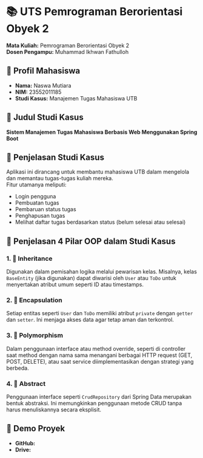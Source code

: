 # 📚 UTS Pemrograman Berorientasi Obyek 2

**Mata Kuliah:** Pemrograman Berorientasi Obyek 2  
**Dosen Pengampu:** Muhammad Ikhwan Fathulloh  

## 👤 Profil Mahasiswa

- **Nama:** Naswa Mutiara  
- **NIM:** 23552011185  
- **Studi Kasus:** Manajemen Tugas Mahasiswa UTB  

## 📌 Judul Studi Kasus

**Sistem Manajemen Tugas Mahasiswa Berbasis Web Menggunakan Spring Boot**

## 📝 Penjelasan Studi Kasus

Aplikasi ini dirancang untuk membantu mahasiswa UTB dalam mengelola dan memantau tugas-tugas kuliah mereka.  
Fitur utamanya meliputi:

- Login pengguna
- Pembuatan tugas
- Pembaruan status tugas
- Penghapusan tugas
- Melihat daftar tugas berdasarkan status (belum selesai atau selesai)

## 🧠 Penjelasan 4 Pilar OOP dalam Studi Kasus

### 1. 🧬 Inheritance
Digunakan dalam pemisahan logika melalui pewarisan kelas. Misalnya, kelas `BaseEntity` (jika digunakan) dapat diwarisi oleh `User` atau `ToDo` untuk menyertakan atribut umum seperti ID atau timestamps.

### 2. 🔐 Encapsulation
Setiap entitas seperti `User` dan `ToDo` memiliki atribut `private` dengan `getter` dan `setter`. Ini menjaga akses data agar tetap aman dan terkontrol.

### 3. 🔁 Polymorphism
Dalam penggunaan interface atau method override, seperti di controller saat method dengan nama sama menangani berbagai HTTP request (GET, POST, DELETE), atau saat service diimplementasikan dengan strategi yang berbeda.

### 4. 🧱 Abstract
Penggunaan interface seperti `CrudRepository` dari Spring Data merupakan bentuk abstraksi. Ini memungkinkan penggunaan metode CRUD tanpa harus menuliskannya secara eksplisit.

## 🎥 Demo Proyek

- **GitHub:** 
- **Drive:**
